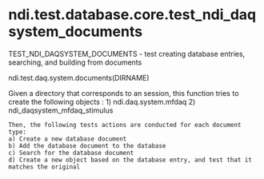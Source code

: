 # ndi.test.database.core.test_ndi_daqsystem_documents

  TEST_NDI_DAQSYSTEM_DOCUMENTS - test creating database entries, searching, and building from documents
 
  ndi.test.daq.system.documents(DIRNAME)
 
  Given a directory that corresponds to an session, this function tries to create
  the following objects :
    1) ndi.daq.system.mfdaq
    2) ndi_daqsystem_mfdaq_stimulus
 
    Then, the following tests actions are conducted for each document type:
    a) Create a new database document
    b) Add the database document to the database
    c) Search for the database document
    d) Create a new object based on the database entry, and test that it matches the original
